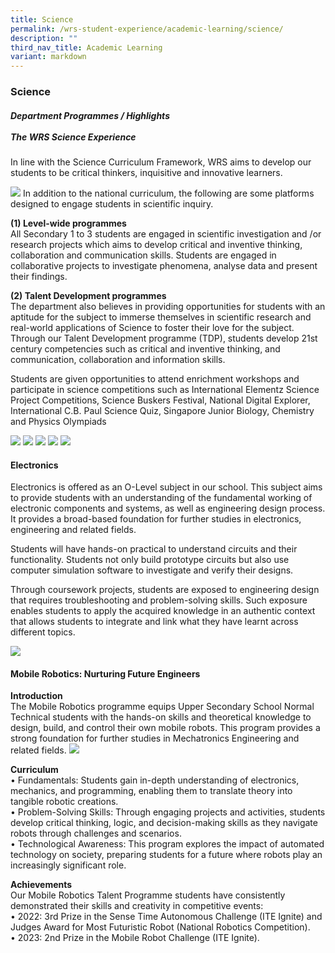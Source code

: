 ```yaml
---
title: Science
permalink: /wrs-student-experience/academic-learning/science/
description: ""
third_nav_title: Academic Learning
variant: markdown
---
```

### **Science**
##### **Department Programmes / Highlights**<br><br>**The WRS Science Experience**

In line with the Science Curriculum Framework, WRS aims to develop our students to be critical thinkers, inquisitive and innovative learners. 

![](/images/Sci__Picture1.jpg)
In addition to the national curriculum, the following are some platforms designed to engage students in scientific inquiry.

**(1) Level-wide programmes**<br>
All Secondary 1 to 3 students are engaged in scientific investigation and /or research projects which aims to develop critical and inventive thinking, collaboration and communication skills. Students are engaged in collaborative projects to investigate phenomena, analyse data and present their findings.  

**(2) Talent Development programmes**<br>
The department also believes in providing opportunities for students with an aptitude for the subject to immerse themselves in scientific research and real-world applications of Science to foster their love for the subject. Through our Talent Development programme (TDP), students develop 21st century competencies such as critical and inventive thinking, and communication, collaboration and information skills. 

Students are given opportunities to attend enrichment workshops and participate in science competitions such as International Elementz Science Project Competitions, Science Buskers Festival, National Digital Explorer, International C.B. Paul Science Quiz, Singapore Junior Biology, Chemistry and Physics Olympiads

![](/images/Sci_pic_3.jpg)
![](/images/Sci_pic_4.png)
![](/images/Sci_Pic_5.jpg)
![](/images/Sci_Pic_6.jpg)
![](/images/Sci_pic_7.jpg)
#### Electronics ###
Electronics is offered as an O-Level subject in our school. This subject aims to provide students with an understanding of the fundamental working of electronic components and systems, as well as engineering design process. It provides a broad-based foundation for further studies in electronics, engineering and related fields.

Students will have hands-on practical to understand circuits and their functionality. Students not only build prototype circuits but also use computer simulation software to investigate and verify their designs.  

Through coursework projects, students are exposed to engineering design that requires troubleshooting and problem-solving skills. Such exposure enables students to apply the acquired knowledge in an authentic context that allows students to integrate and link what they have learnt across different topics. 

![](/images/Pic11.png)

#### Mobile Robotics: Nurturing Future Engineers ####
**Introduction** <br>
The Mobile Robotics programme equips Upper Secondary School Normal Technical students with the hands-on skills and theoretical knowledge to design, build, and control their own mobile robots. This program provides a strong foundation for further studies in Mechatronics Engineering and related fields.
![](/images/Sci_pic_8.jpg)

**Curriculum**<br>
•	Fundamentals: Students gain in-depth understanding of electronics, mechanics, and programming, enabling them to translate theory into tangible robotic creations.<br>
•	Problem-Solving Skills: Through engaging projects and activities, students develop critical thinking, logic, and decision-making skills as they navigate robots through challenges and scenarios.<br>
 •	Technological Awareness: This program explores the impact of automated technology on society, preparing students for a future where robots play an increasingly significant role.
 

**Achievements**<br>
Our Mobile Robotics Talent Programme students have consistently demonstrated their skills and creativity in competitive events:<br>
•	2022: 3rd Prize in the Sense Time Autonomous Challenge (ITE Ignite) and Judges Award for Most Futuristic Robot (National Robotics Competition).<br>
•	2023: 2nd Prize in the Mobile Robot Challenge (ITE Ignite).
